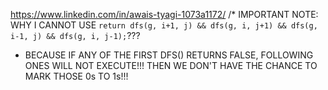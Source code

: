 https://www.linkedin.com/in/awais-tyagi-1073a1172/
/* IMPORTANT NOTE:
WHY I CANNOT USE `return dfs(g, i+1, j) && dfs(g, i, j+1) && dfs(g, i-1, j) && dfs(g, i, j-1);`???
- BECAUSE IF ANY OF THE FIRST DFS() RETURNS FALSE, FOLLOWING ONES WILL NOT EXECUTE!!! THEN WE DON'T HAVE THE CHANCE TO MARK THOSE 0s TO 1s!!!